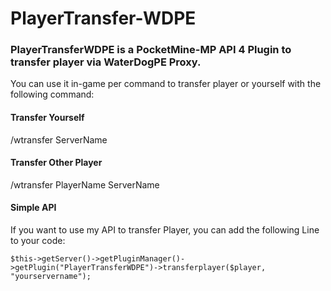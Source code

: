 # PlayerTransfer-WDPE
<h3> PlayerTransferWDPE is a PocketMine-MP API 4 Plugin to transfer player via WaterDogPE Proxy. </h3>

You can use it in-game per command to transfer player or yourself with the following command:

<h4>Transfer Yourself</h4>

/wtransfer ServerName

<h4>Transfer Other Player</h4>

/wtransfer PlayerName ServerName

<h4> Simple API </h4>

If you want to use my API to transfer Player, you can add the following Line to your code:

```
$this->getServer()->getPluginManager()->getPlugin("PlayerTransferWDPE")->transferplayer($player, "yourservername");
```
